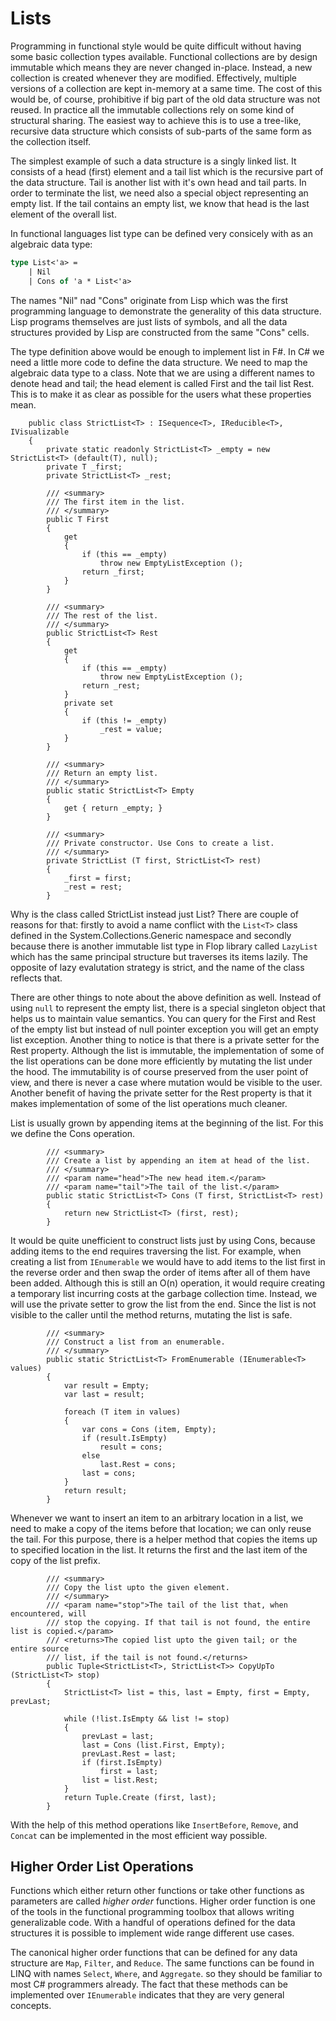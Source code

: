 Lists
=====

Programming in functional style would be quite difficult without having some basic collection types available. Functional collections are by design immutable which means they are never changed in-place. Instead, a new collection is created whenever they are modified. Effectively, multiple versions of a collection are kept in-memory at a same time. The cost of this would be, of course, prohibitive if big part of the old data structure was not reused. In practice all the immutable collections rely on some kind of structural sharing. The easiest way to achieve this is to use a tree-like, recursive data structure which consists of sub-parts of the same form as the collection itself.

The simplest example of such a data structure is a singly linked list. It consists of a head (first) element and a tail list which is the recursive part of the data structure. Tail is another list with it's own head and tail parts. In order to terminate the list, we need also a special object representing an empty list. If the tail contains an empty list, we know that head is the last element of the overall list.

In functional languages list type can be defined very consicely with as an algebraic data type:
```FSharp
type List<'a> = 
    | Nil
    | Cons of 'a * List<'a>
```
The names "Nil" nad "Cons" originate from Lisp which was the first programming language to demonstrate the generality of this data structure. Lisp programs themselves are just lists of symbols, and all the data structures provided by Lisp are constructed from the same "Cons" cells.

The type definition above would be enough to implement list in F#. In C# we need a little more code to define the data structure. We need to map the algebraic data type to a class. Note that we are using a different names to denote head and tail; the head element is called First and the tail list Rest. This is to make it as clear as possible for the users what these properties mean.
```Csharp
	public class StrictList<T> : ISequence<T>, IReducible<T>, IVisualizable
	{
		private static readonly StrictList<T> _empty = new StrictList<T> (default(T), null);
		private T _first;
		private StrictList<T> _rest;
		
        /// <summary>
		/// The first item in the list.
		/// </summary>
		public T First
		{ 
			get
			{
				if (this == _empty)
					throw new EmptyListException ();
				return _first;
			}
		}
			
		/// <summary>
		/// The rest of the list.
		/// </summary>
		public StrictList<T> Rest
		{ 
			get
			{
				if (this == _empty)
					throw new EmptyListException ();
				return _rest;
			}
			private set
			{
				if (this != _empty)
					_rest = value;
			}
		}

		/// <summary>
		/// Return an empty list.
		/// </summary>
		public static StrictList<T> Empty
		{
			get { return _empty; }
		}
		
        /// <summary>
		/// Private constructor. Use Cons to create a list.
		/// </summary>
		private StrictList (T first, StrictList<T> rest)
		{
			_first = first;
			_rest = rest;
		}
```
Why is the class called StrictList instead just List? There are couple of reasons for that: firstly to avoid a name conflict with the `List<T>` class defined in the System.Collections.Generic namespace and secondly because there is another immutable list type in Flop library called `LazyList` which has the same principal structure but traverses its items lazily. The opposite of lazy evalutation strategy is strict, and the name of the class reflects that.

There are other things to note about the above definition as well. Instead of using `null` to represent the empty list, there is a special singleton object that helps us to maintain value semantics. You can query for the First and Rest of the empty list but instead of null pointer exception you will get an empty list exception. Another thing to notice is that there is a private setter for the Rest property. Although the list is immutable, the implementation of some of the list operations can be done more efficiently by mutating the list under the hood. The immutability is of course preserved from the user point of view, and there is never a case where mutation would be visible to the user. Another benefit of having the private setter for the Rest property is that it makes implementation of some of the list operations much cleaner.

List is usually grown by appending items at the beginning of the list. For this we define the Cons operation.
```Csharp
		/// <summary>
		/// Create a list by appending an item at head of the list.
		/// </summary>
		/// <param name="head">The new head item.</param>
		/// <param name="tail">The tail of the list.</param>
		public static StrictList<T> Cons (T first, StrictList<T> rest)
		{
			return new StrictList<T> (first, rest);
		}
```
It would be quite unefficient to construct lists just by using Cons, because adding items to the end requires traversing the list. For example, when creating a list from `IEnumerable` we would have to add items to the list first in the reverse order and then swap the order of items after all of them have been added. Although this is still an O(n) operation, it would require creating a temporary list incurring costs at the garbage collection time. Instead, we will use the private setter to grow the list from the end. Since the list is not visible to the caller until the method returns, mutating the list is safe.
```Csharp
		/// <summary>
		/// Construct a list from an enumerable.
		/// </summary>
		public static StrictList<T> FromEnumerable (IEnumerable<T> values)
		{
			var result = Empty;
			var last = result;
			
			foreach (T item in values)
			{
				var cons = Cons (item, Empty);
				if (result.IsEmpty)
					result = cons;
				else
					last.Rest = cons;
				last = cons;
			}
			return result;
		}
```
Whenever we want to insert an item to an arbitrary location in a list, we need to make a copy of the items before that location; we can only reuse the tail. For this purpose, there is a helper method that copies the items up to specified location in the list. It returns the first and the last item of the copy of the list prefix.
```Csharp
		/// <summary>
		/// Copy the list upto the given element. 
		/// </summary>
		/// <param name="stop">The tail of the list that, when encountered, will 
		/// stop the copying. If that tail is not found, the entire list is copied.</param>
		/// <returns>The copied list upto the given tail; or the entire source
		/// list, if the tail is not found.</returns>
		public Tuple<StrictList<T>, StrictList<T>> CopyUpTo (StrictList<T> stop)
		{
			StrictList<T> list = this, last = Empty, first = Empty, prevLast;
			
			while (!list.IsEmpty && list != stop)
			{
				prevLast = last;
				last = Cons (list.First, Empty);
				prevLast.Rest = last;
				if (first.IsEmpty)
					first = last;
				list = list.Rest;
			}
			return Tuple.Create (first, last);
		}
```
With the help of this method operations like `InsertBefore`, `Remove`, and `Concat` can be implemented in the most efficient way possible.

Higher Order List Operations
----------------------------

Functions which either return other functions or take other functions as parameters are called *higher order* functions. Higher order function is one of the tools in the functional programming toolbox that allows writing generalizable code. With a handful of operations defined for the data structures it is possible to implement wide range different use cases. 

The canonical higher order functions that can be defined for any data structure are `Map`, `Filter`, and `Reduce`. The same functions can be found in LINQ with names `Select`, `Where`, and `Aggregate`. so they should be familiar to most C# programmers already. The fact that these methods can be implemented over `IEnumerable` indicates that they are very general concepts.


